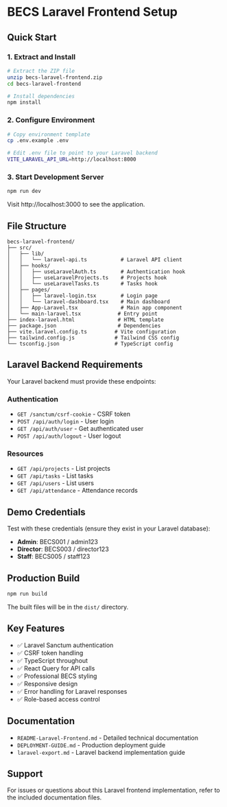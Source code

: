 # BECS Laravel Frontend Setup

## Quick Start

### 1. Extract and Install
```bash
# Extract the ZIP file
unzip becs-laravel-frontend.zip
cd becs-laravel-frontend

# Install dependencies
npm install
```

### 2. Configure Environment
```bash
# Copy environment template
cp .env.example .env

# Edit .env file to point to your Laravel backend
VITE_LARAVEL_API_URL=http://localhost:8000
```

### 3. Start Development Server
```bash
npm run dev
```

Visit http://localhost:3000 to see the application.

## File Structure

```
becs-laravel-frontend/
├── src/
│   ├── lib/
│   │   └── laravel-api.ts           # Laravel API client
│   ├── hooks/
│   │   ├── useLaravelAuth.ts        # Authentication hook
│   │   ├── useLaravelProjects.ts    # Projects hook
│   │   └── useLaravelTasks.ts       # Tasks hook
│   ├── pages/
│   │   ├── laravel-login.tsx        # Login page
│   │   └── laravel-dashboard.tsx    # Main dashboard
│   ├── App-Laravel.tsx              # Main app component
│   └── main-laravel.tsx            # Entry point
├── index-laravel.html              # HTML template
├── package.json                    # Dependencies
├── vite.laravel.config.ts         # Vite configuration
├── tailwind.config.js             # Tailwind CSS config
└── tsconfig.json                  # TypeScript config
```

## Laravel Backend Requirements

Your Laravel backend must provide these endpoints:

### Authentication
- `GET /sanctum/csrf-cookie` - CSRF token
- `POST /api/auth/login` - User login
- `GET /api/auth/user` - Get authenticated user
- `POST /api/auth/logout` - User logout

### Resources
- `GET /api/projects` - List projects
- `GET /api/tasks` - List tasks
- `GET /api/users` - List users
- `GET /api/attendance` - Attendance records

## Demo Credentials

Test with these credentials (ensure they exist in your Laravel database):
- **Admin**: BECS001 / admin123
- **Director**: BECS003 / director123
- **Staff**: BECS005 / staff123

## Production Build

```bash
npm run build
```

The built files will be in the `dist/` directory.

## Key Features

- ✅ Laravel Sanctum authentication
- ✅ CSRF token handling
- ✅ TypeScript throughout
- ✅ React Query for API calls
- ✅ Professional BECS styling
- ✅ Responsive design
- ✅ Error handling for Laravel responses
- ✅ Role-based access control

## Documentation

- `README-Laravel-Frontend.md` - Detailed technical documentation
- `DEPLOYMENT-GUIDE.md` - Production deployment guide
- `laravel-export.md` - Laravel backend implementation guide

## Support

For issues or questions about this Laravel frontend implementation, refer to the included documentation files.